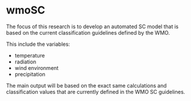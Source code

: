 # wmoSC
The focus of this research is to develop an automated SC model that is based on the current classification guidelines defined by the WMO. 

This include the variables:

* temperature
* radiation
* wind environment
* precipitation 

The main output will be based on the exact same calculations and classification values that are currently defined in the WMO SC guidelines.  